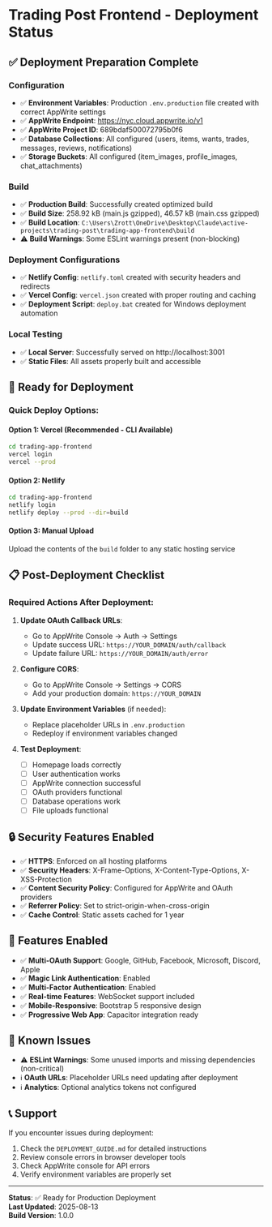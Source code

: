 # Trading Post Frontend - Deployment Status

## ✅ Deployment Preparation Complete

### Configuration
- ✅ **Environment Variables**: Production `.env.production` file created with correct AppWrite settings
- ✅ **AppWrite Endpoint**: https://nyc.cloud.appwrite.io/v1
- ✅ **AppWrite Project ID**: 689bdaf500072795b0f6
- ✅ **Database Collections**: All configured (users, items, wants, trades, messages, reviews, notifications)
- ✅ **Storage Buckets**: All configured (item_images, profile_images, chat_attachments)

### Build
- ✅ **Production Build**: Successfully created optimized build
- ✅ **Build Size**: 258.92 kB (main.js gzipped), 46.57 kB (main.css gzipped)
- ✅ **Build Location**: `C:\Users\Zrott\OneDrive\Desktop\Claude\active-projects\trading-post\trading-app-frontend\build`
- ⚠️ **Build Warnings**: Some ESLint warnings present (non-blocking)

### Deployment Configurations
- ✅ **Netlify Config**: `netlify.toml` created with security headers and redirects
- ✅ **Vercel Config**: `vercel.json` created with proper routing and caching
- ✅ **Deployment Script**: `deploy.bat` created for Windows deployment automation

### Local Testing
- ✅ **Local Server**: Successfully served on http://localhost:3001
- ✅ **Static Files**: All assets properly built and accessible

## 🚀 Ready for Deployment

### Quick Deploy Options:

#### Option 1: Vercel (Recommended - CLI Available)
```bash
cd trading-app-frontend
vercel login
vercel --prod
```

#### Option 2: Netlify
```bash
cd trading-app-frontend
netlify login
netlify deploy --prod --dir=build
```

#### Option 3: Manual Upload
Upload the contents of the `build` folder to any static hosting service

## 📋 Post-Deployment Checklist

### Required Actions After Deployment:

1. **Update OAuth Callback URLs**:
   - Go to AppWrite Console → Auth → Settings
   - Update success URL: `https://YOUR_DOMAIN/auth/callback`
   - Update failure URL: `https://YOUR_DOMAIN/auth/error`

2. **Configure CORS**:
   - Go to AppWrite Console → Settings → CORS
   - Add your production domain: `https://YOUR_DOMAIN`

3. **Update Environment Variables** (if needed):
   - Replace placeholder URLs in `.env.production`
   - Redeploy if environment variables changed

4. **Test Deployment**:
   - [ ] Homepage loads correctly
   - [ ] User authentication works
   - [ ] AppWrite connection successful
   - [ ] OAuth providers functional
   - [ ] Database operations work
   - [ ] File uploads functional

## 🔒 Security Features Enabled

- ✅ **HTTPS**: Enforced on all hosting platforms
- ✅ **Security Headers**: X-Frame-Options, X-Content-Type-Options, X-XSS-Protection
- ✅ **Content Security Policy**: Configured for AppWrite and OAuth providers
- ✅ **Referrer Policy**: Set to strict-origin-when-cross-origin
- ✅ **Cache Control**: Static assets cached for 1 year

## 📱 Features Enabled

- ✅ **Multi-OAuth Support**: Google, GitHub, Facebook, Microsoft, Discord, Apple
- ✅ **Magic Link Authentication**: Enabled
- ✅ **Multi-Factor Authentication**: Enabled
- ✅ **Real-time Features**: WebSocket support included
- ✅ **Mobile-Responsive**: Bootstrap 5 responsive design
- ✅ **Progressive Web App**: Capacitor integration ready

## 🐛 Known Issues

- ⚠️ **ESLint Warnings**: Some unused imports and missing dependencies (non-critical)
- ℹ️ **OAuth URLs**: Placeholder URLs need updating after deployment
- ℹ️ **Analytics**: Optional analytics tokens not configured

## 📞 Support

If you encounter issues during deployment:
1. Check the `DEPLOYMENT_GUIDE.md` for detailed instructions
2. Review console errors in browser developer tools
3. Check AppWrite console for API errors
4. Verify environment variables are properly set

---

**Status**: ✅ Ready for Production Deployment  
**Last Updated**: 2025-08-13  
**Build Version**: 1.0.0